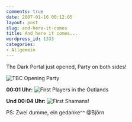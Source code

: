 ```yaml
---
comments: true
date: 2007-01-16 00:12:05
layout: post
slug: and-here-it-comes
title: And here it comes...
wordpress_id: 1333
categories:
- Allgemein
---
```


The Dark Portal just opened, Party on both sides!

![TBC Opening Party](http://www.gamersliving.com/wowblog/upload/wow-2007-01-16-00-01-36-15.jpg)

**00:01 Uhr:**
![First Players in the Outlands](http://www.gamersliving.com/wowblog/upload/wow-2007-01-16-00-04-57-17.jpg)

**Und 00:04 Uhr:**
![First Shamans!](http://www.gamersliving.com/wowblog/upload/wow-2007-01-16-00-11-06-53.jpg)

PS: Zwei dumme, ein gedanke^^ @Björn
